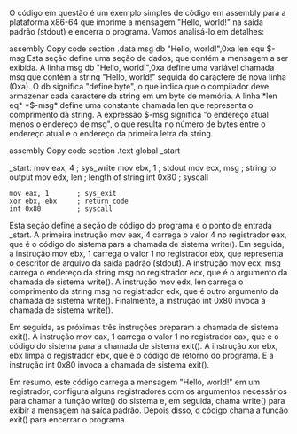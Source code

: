 O código em questão é um exemplo simples de código em assembly para a plataforma x86-64 que imprime a mensagem "Hello, world!" na saída padrão (stdout) e encerra o programa. Vamos analisá-lo em detalhes:

assembly
Copy code
section .data
    msg db "Hello, world!",0xa
    len equ $-msg
Esta seção define uma seção de dados, que contém a mensagem a ser exibida. A linha msg db "Hello, world!",0xa define uma variável chamada msg 
que contém a string "Hello, world!" seguida do caractere de nova linha (0xa). O db significa "define byte", o que indica que o compilador deve 
armazenar cada caractere da string em um byte de memória. A linha *len eq* *$-msg* define uma constante chamada len que representa o comprimento da string.
A expressão $-msg significa "o endereço atual menos o endereço de msg", o que resulta no número de bytes entre o endereço atual e o endereço da primeira letra da string.

assembly
Copy code
section .text
    global _start

_start:
    mov eax, 4       ; sys_write
    mov ebx, 1       ; stdout
    mov ecx, msg     ; string to output
    mov edx, len     ; length of string
    int 0x80         ; syscall

    mov eax, 1       ; sys_exit
    xor ebx, ebx     ; return code
    int 0x80         ; syscall
    
Esta seção define a seção de código do programa e o ponto de entrada _start. A primeira instrução mov eax, 4 carrega o valor 4 no registrador eax, que é o código do sistema
para a chamada de sistema write(). Em seguida, a instrução mov ebx, 1 carrega o valor 1 no registrador ebx, que representa o descritor de arquivo da saída padrão (stdout). 
A instrução mov ecx, msg carrega o endereço da string msg no registrador ecx, que é o argumento da chamada de sistema write(). A instrução mov edx, len carrega o comprimento da string msg no 
registrador edx, que é outro argumento da chamada de sistema write(). Finalmente, a instrução int 0x80 invoca a chamada de sistema write().

Em seguida, as próximas três instruções preparam a chamada de sistema exit(). A instrução mov eax, 1 carrega o valor 1 no registrador eax, que é o código do sistema para a chamada de sistema exit(). 
A instrução xor ebx, ebx limpa o registrador ebx, que é o código de retorno do programa. E a instrução int 0x80 invoca a chamada de sistema exit().

Em resumo, este código carrega a mensagem "Hello, world!" em um registrador, configura alguns registradores com os argumentos necessários para chamar a função write() do sistema e, em seguida,
chama write() para exibir a mensagem na saída padrão. Depois disso, o código chama a função exit() para encerrar o programa.
